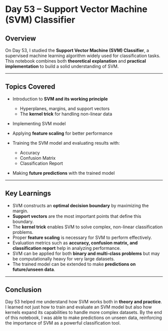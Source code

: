 # Day 53 – Support Vector Machine (SVM) Classifier

## Overview

On Day 53, I studied the **Support Vector Machine (SVM) Classifier**, a supervised machine learning algorithm widely used for classification tasks. This notebook combines both **theoretical explanation** and **practical implementation** to build a solid understanding of SVM.

---

## Topics Covered

* Introduction to **SVM and its working principle**

  * Hyperplanes, margins, and support vectors
  * The **kernel trick** for handling non-linear data
* Implementing SVM model
* Applying **feature scaling** for better performance
* Training the SVM model and evaluating results with:

  * Accuracy
  * Confusion Matrix
  * Classification Report
* Making **future predictions** with the trained model

---

## Key Learnings

* SVM constructs an **optimal decision boundary** by maximizing the margin.
* **Support vectors** are the most important points that define this boundary.
* The **kernel trick** enables SVM to solve complex, non-linear classification problems.
* Proper **feature scaling** is necessary for SVM to perform effectively.
* Evaluation metrics such as **accuracy, confusion matrix, and classification report** help in analyzing performance.
* SVM can be applied for both **binary and multi-class problems** but may be computationally heavy for very large datasets.
* The trained model can be extended to make **predictions on future/unseen data**.

---

## Conclusion

Day 53 helped me understand how SVM works both in **theory and practice**. I learned not just how to train and evaluate an SVM model but also how kernels expand its capabilities to handle more complex datasets. By the end of this notebook, I was able to make predictions on unseen data, reinforcing the importance of SVM as a powerful classification tool.
